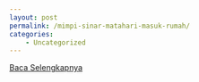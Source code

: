 ```yaml
---
layout: post
permalink: /mimpi-sinar-matahari-masuk-rumah/
categories:
    - Uncategorized
---
```


[Baca Selengkapnya](/03)